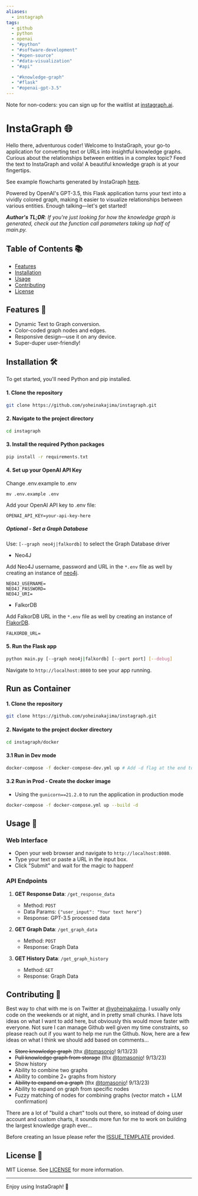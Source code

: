 ```yaml
---
aliases:
  - instagraph
tags:
  - github
  - python
  - openai
  - "#python"
  - "#software-development"
  - "#open-source"
  - "#data-visualization"
  - "#api"

  - "#knowledge-graph"
  - "#flask"
  - "#openai-gpt-3.5"
---
```

Note for non-coders: you can sign up for the waitlist at [instagraph.ai](https://instagraph.ai).

# InstaGraph 🌐

Hello there, adventurous coder! Welcome to InstaGraph, your go-to application for converting text or URLs into insightful knowledge graphs. Curious about the relationships between entities in a complex topic? Feed the text to InstaGraph and voila! A beautiful knowledge graph is at your fingertips.

See example flowcharts generated by InstaGraph [here](https://twitter.com/yoheinakajima/status/1701351068817301922).

Powered by OpenAI's GPT-3.5, this Flask application turns your text into a vividly colored graph, making it easier to visualize relationships between various entities. Enough talking—let's get started!

***Author's TL;DR**: If you're just looking for how the knowledge graph is generated, check out the function call parameters taking up half of main.py.*

## Table of Contents 📚

- [Features](#features-)
- [Installation](#installation-%EF%B8%8F)
- [Usage](#usage-)
- [Contributing](#contributing-)
- [License](#license-)

## Features 🌟

- Dynamic Text to Graph conversion.
- Color-coded graph nodes and edges.
- Responsive design—use it on any device.
- Super-duper user-friendly!

## Installation 🛠️

To get started, you'll need Python and pip installed.

#### 1. Clone the repository

```bash
git clone https://github.com/yoheinakajima/instagraph.git
```

#### 2. Navigate to the project directory

```bash
cd instagraph
```

#### 3. Install the required Python packages

```bash
pip install -r requirements.txt
```

#### 4. Set up your OpenAI API Key

Change .env.example to .env

```text
mv .env.example .env
```

Add your OpenAI API key to .env file:

```text
OPENAI_API_KEY=your-api-key-here
```

##### Optional - Set a Graph Database

Use: `[--graph neo4j|falkordb]` to select the Graph Database driver

- Neo4J

Add Neo4J username, password and URL in the `*.env` file as well by creating an instance of [neo4j](https://neo4j.com/cloud/platform/aura-graph-database).

```text
NEO4J_USERNAME=
NEO4J_PASSWORD=
NEO4J_URI=
```

- FalkorDB

Add FalkorDB URL in the `*.env` file as well by creating an instance of [FlakorDB](https://www.falkordb.com/try-free).

```text
FALKORDB_URL=
```

#### 5. Run the Flask app

```bash
python main.py [--graph neo4j|falkordb] [--port port] [--debug]
```

Navigate to `http://localhost:8080` to see your app running.

## Run as Container

#### 1. Clone the repository

```bash
git clone https://github.com/yoheinakajima/instagraph.git
```

#### 2. Navigate to the project docker directory

```bash
cd instagraph/docker
```

#### 3.1 Run in Dev mode

```bash
docker-compose -f docker-compose-dev.yml up # Add -d flag at the end to run in background/daemon mode.
```

#### 3.2 Run in Prod - Create the docker image

- Using the `gunicorn==21.2.0` to run the application in production mode

```bash
docker-compose -f docker-compose.yml up --build -d
```

## Usage 🎉

### Web Interface

- Open your web browser and navigate to `http://localhost:8080`.
- Type your text or paste a URL in the input box.
- Click "Submit" and wait for the magic to happen!

### API Endpoints

1. **GET Response Data**: `/get_response_data`

    - Method: `POST`
    - Data Params: `{"user_input": "Your text here"}`
    - Response: GPT-3.5 processed data

2. **GET Graph Data**: `/get_graph_data`

    - Method: `POST`
    - Response: Graph Data

3. **GET History Data**: `/get_graph_history`

    - Method: `GET`
    - Response: Graph Data

## Contributing 🤝

Best way to chat with me is on Twitter at [@yoheinakajima](https://twitter.com/yoheinakajima). I usually only code on the weekends or at night, and in pretty small chunks. I have lots ideas on what I want to add here, but obviously this would move faster with everyone. Not sure I can manage Github well given my time constraints, so please reach out if you want to help me run the Github. Now, here are a few ideas on what I think we should add based on comments...
- ~~Store knowledge graph~~ (thx [@tomasonjo](https://github.com/tomasonjo)! 9/13/23)
- ~~Pull knowledge graph from storage~~ (thx [@tomasonjo](https://github.com/tomasonjo)! 9/13/23)
- Show history
- Ability to combine two graphs
- Ability to combine 2+ graphs from history
- ~~Ability to expand on a graph~~ (thx [@tomasonjo](https://github.com/tomasonjo)! 9/13/23)
- Ability to expand on graph from specific nodes
- Fuzzy matching of nodes for combining graphs (vector match + LLM confirmation)

There are a lot of "build a chart" tools out there, so instead of doing user account and custom charts, it sounds more fun for me to work on building the largest knowledge graph ever...

Before creating an Issue please refer the [ISSUE_TEMPLATE](https://github.com/yoheinakajima/instagraph/tree/main/.github/ISSUE_TEMPLATE) provided.

## License 📝

MIT License. See [LICENSE](LICENSE) for more information.

---

Enjoy using InstaGraph! 🎉
